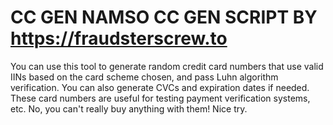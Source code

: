 # CC GEN NAMSO CC GEN SCRIPT BY https://fraudsterscrew.to
You can use this tool to generate random credit card numbers that use valid IINs based on the card scheme chosen, and pass Luhn algorithm verification. You can also generate CVCs and expiration dates if needed. These card numbers are useful for testing payment verification systems, etc. No, you can't really buy anything with them! Nice try.


